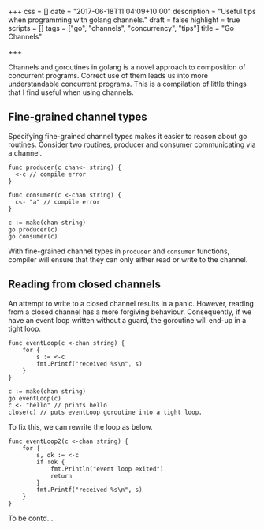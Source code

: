 +++
css = []
date = "2017-06-18T11:04:09+10:00"
description = "Useful tips when programming with golang channels."
draft = false
highlight = true
scripts = []
tags = ["go", "channels", "concurrency", "tips"]
title = "Go Channels"

+++

Channels and goroutines in golang is a novel approach to composition of 
concurrent programs.
Correct use of them leads us into more understandable concurrent programs.
This is a compilation of little things that I find useful when using channels.

## Fine-grained channel types
Specifying fine-grained channel types makes it easier to reason about 
go routines. 
Consider two routines, producer and consumer communicating via a channel.

```
func producer(c chan<- string) {
  <-c // compile error
}

func consumer(c <-chan string) {
  c<- "a" // compile error
}

c := make(chan string)
go producer(c)
go consumer(c)
```

With fine-grained channel types in ```producer``` and ```consumer``` functions,
compiler will ensure that they can only either read or write to the channel.

## Reading from closed channels
An attempt to write to a closed channel results in a panic.
However, reading from a closed channel has a more forgiving behaviour.
Consequently, if we have an event loop written without a guard, 
the goroutine will end-up in a tight loop.

```
func eventLoop(c <-chan string) {
	for {
		s := <-c
		fmt.Printf("received %s\n", s)
	}
}

c := make(chan string)
go eventLoop(c)
c <- "hello" // prints hello
close(c) // puts eventLoop goroutine into a tight loop.
```

To fix this, we can rewrite the loop as below.

```
func eventLoop2(c <-chan string) {
	for {
		s, ok := <-c
		if !ok {
			fmt.Println("event loop exited")
			return
		}
		fmt.Printf("received %s\n", s)
	}
}
```

To be contd...
